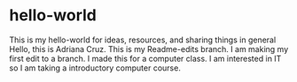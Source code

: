 # hello-world
This is my hello-world for ideas, resources, and sharing things in general
Hello, this is Adriana Cruz. This is my Readme-edits branch.  I am making my first edit to a branch. I made this for a computer class. I am interested in IT so I am taking a introductory computer course.
